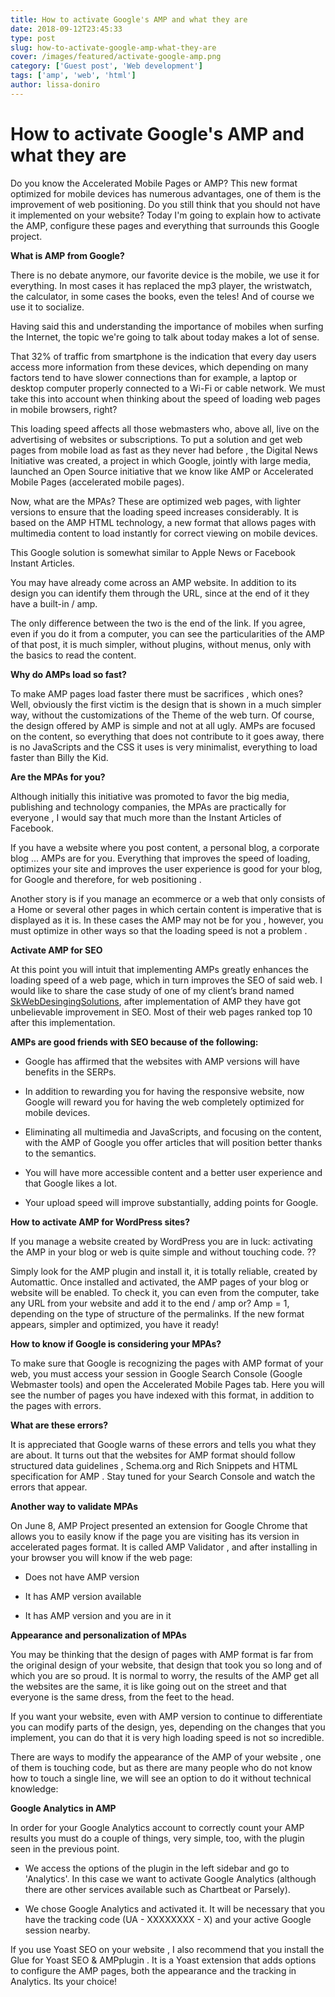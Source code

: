 ```yaml
---
title: How to activate Google's AMP and what they are
date: 2018-09-12T23:45:33
type: post
slug: how-to-activate-google-amp-what-they-are
cover: /images/featured/activate-google-amp.png
category: ['Guest post', 'Web development']
tags: ['amp', 'web', 'html']
author: lissa-doniro
---
```


# How to activate Google's AMP and what they are

Do you know the Accelerated Mobile Pages or AMP? This new format optimized for mobile devices has numerous advantages, one of them is the improvement of web positioning. Do you still think that you should not have it implemented on your website? Today I'm going to explain how to activate the AMP, configure these pages and everything that surrounds this Google project.

<!--more-->

**What is AMP from Google?**

There is no debate anymore, our favorite device is the mobile, we use it for everything. In most cases it has replaced the mp3 player, the wristwatch, the calculator, in some cases the books, even the teles! And of course we use it to socialize.

Having said this and understanding the importance of mobiles when surfing the Internet, the topic we're going to talk about today makes a lot of sense.

That 32% of traffic from smartphone is the indication that every day users access more information from these devices, which depending on many factors tend to have slower connections than for example, a laptop or desktop computer properly connected to a Wi-Fi or cable network. We must take this into account when thinking about the speed of loading web pages in mobile browsers, right?

This loading speed affects all those webmasters who, above all, live on the advertising of websites or subscriptions. To put a solution and get web pages from mobile load as fast as they never had before , the Digital News Initiative was created, a project in which Google, jointly with large media, launched an Open Source initiative that we know like AMP or Accelerated Mobile Pages (accelerated mobile pages).

Now, what are the MPAs? These are optimized web pages, with lighter versions to ensure that the loading speed increases considerably. It is based on the AMP HTML technology, a new format that allows pages with multimedia content to load instantly for correct viewing on mobile devices.

This Google solution is somewhat similar to Apple News or Facebook Instant Articles.

You may have already come across an AMP website. In addition to its design you can identify them through the URL, since at the end of it they have a built-in / amp.

The only difference between the two is the end of the link. If you agree, even if you do it from a computer, you can see the particularities of the AMP of that post, it is much simpler, without plugins, without menus, only with the basics to read the content.

**Why do AMPs load so fast?**

To make AMP pages load faster there must be sacrifices , which ones? Well, obviously the first victim is the design that is shown in a much simpler way, without the customizations of the Theme of the web turn. Of course, the design offered by AMP is simple and not at all ugly. AMPs are focused on the content, so everything that does not contribute to it goes away, there is no JavaScripts and the CSS it uses is very minimalist, everything to load faster than Billy the Kid.

**Are the MPAs for you?**

Although initially this initiative was promoted to favor the big media, publishing and technology companies, the MPAs are practically for everyone , I would say that much more than the Instant Articles of Facebook.

If you have a website where you post content, a personal blog, a corporate blog ... AMPs are for you. Everything that improves the speed of loading, optimizes your site and improves the user experience is good for your blog, for Google and therefore, for web positioning .

Another story is if you manage an ecommerce or a web that only consists of a Home or several other pages in which certain content is imperative that is displayed as it is. In these cases the AMP may not be for you , however, you must optimize in other ways so that the loading speed is not a problem .

**Activate AMP for SEO**

At this point you will intuit that implementing AMPs greatly enhances the loading speed of a web page, which in turn improves the SEO of said web. I would like to share the case study of one of my client’s brand named [SkWebDesingingSolutions](http://www.skwebdesigningsolutions.com/), after implementation of AMP they have got unbelievable improvement in SEO. Most of their web pages ranked top 10 after this implementation.

**AMPs are good friends with SEO because of the following:**

- Google has affirmed that the websites with AMP versions will have benefits in the SERPs.

- In addition to rewarding you for having the responsive website, now Google will reward you for having the web completely optimized for mobile devices.

- Eliminating all multimedia and JavaScripts, and focusing on the content, with the AMP of Google you offer articles that will position better thanks to the semantics.

- You will have more accessible content and a better user experience and that Google likes a lot.

- Your upload speed will improve substantially, adding points for Google.

**How to activate AMP for WordPress sites?**

If you manage a website created by WordPress you are in luck: activating the AMP in your blog or web is quite simple and without touching code. ??

Simply look for the AMP plugin and install it, it is totally reliable, created by Automattic. Once installed and activated, the AMP pages of your blog or website will be enabled. To check it, you can even from the computer, take any URL from your website and add it to the end / amp or? Amp = 1, depending on the type of structure of the permalinks. If the new format appears, simpler and optimized, you have it ready!

**How to know if Google is considering your MPAs?**

To make sure that Google is recognizing the pages with AMP format of your web, you must access your session in Google Search Console (Google Webmaster tools) and open the Accelerated Mobile Pages tab. Here you will see the number of pages you have indexed with this format, in addition to the pages with errors.

**What are these errors?**

It is appreciated that Google warns of these errors and tells you what they are about. It turns out that the websites for AMP format should follow structured data guidelines , Schema.org and Rich Snippets and HTML specification for AMP . Stay tuned for your Search Console and watch the errors that appear.

**Another way to validate MPAs**

On June 8, AMP Project presented an extension for Google Chrome that allows you to easily know if the page you are visiting has its version in accelerated pages format. It is called AMP Validator , and after installing in your browser you will know if the web page:

- Does not have AMP version

- It has AMP version available

- It has AMP version and you are in it

**Appearance and personalization of MPAs**

You may be thinking that the design of pages with AMP format is far from the original design of your website, that design that took you so long and of which you are so proud. It is normal to worry, the results of the AMP get all the websites are the same, it is like going out on the street and that everyone is the same dress, from the feet to the head.

If you want your website, even with AMP version to continue to differentiate you can modify parts of the design, yes, depending on the changes that you implement, you can do that it is very high loading speed is not so incredible.

There are ways to modify the appearance of the AMP of your website , one of them is touching code, but as there are many people who do not know how to touch a single line, we will see an option to do it without technical knowledge:

**Google Analytics in AMP**

In order for your Google Analytics account to correctly count your AMP results you must do a couple of things, very simple, too, with the plugin seen in the previous point.

- We access the options of the plugin in the left sidebar and go to 'Analytics'. In this case we want to activate Google Analytics (although there are other services available such as Chartbeat or Parsely).

- We chose Google Analytics and activated it. It will be necessary that you have the tracking code (UA - XXXXXXXX - X) and your active Google session nearby.

If you use Yoast SEO on your website , I also recommend that you install the Glue for Yoast SEO & AMPplugin . It is a Yoast extension that adds options to configure the AMP pages, both the appearance and the tracking in Analytics. Its your choice!
